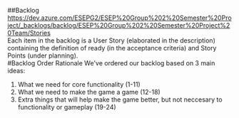 ##Backlog <br>
https://dev.azure.com/ESEPG2/ESEP%20Group%202%20Semester%20Project/_backlogs/backlog/ESEP%20Group%202%20Semester%20Project%20Team/Stories <br>
Each item in the backlog is a User Story (elaborated in the description) containing the definition of ready (in the acceptance criteria) and Story Points (under planning).<br>
#Backlog Order Rationale
We've ordered our backlog based on 3 main ideas:<br>
1. What we need for core functionality (1-11)<br>
2. What we need to make the game a game (12-18)<br>
3. Extra things that will help make the game better, but not neccesary to functionality or gameplay (19-24) <br>
